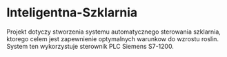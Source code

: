 # Inteligentna-Szklarnia
Projekt dotyczy stworzenia systemu automatycznego sterowania szklarnia, ktorego celem jest zapewnienie optymalnych warunkow do wzrostu roslin. System ten wykorzystuje sterownik PLC Siemens S7-1200.
